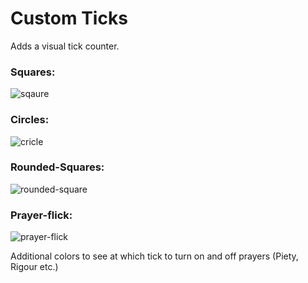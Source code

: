 # Custom Ticks

Adds a visual tick counter.


### Squares:
![sqaure](https://github.com/Pojken-Arn/userimages/assets/158769980/dbfdc3ab-78fa-4e22-9f68-3ed8d2e239cc)

### Circles:
![cricle](https://github.com/Pojken-Arn/userimages/assets/158769980/444c836c-1ab2-4a23-8c0a-eee0ab71ef9b)

### Rounded-Squares:
![rounded-square](https://github.com/Pojken-Arn/userimages/assets/158769980/ca889bc3-2efa-4e14-abb6-49438b1e44c7)

### Prayer-flick:
![prayer-flick](https://github.com/Pojken-Arn/userimages/assets/158769980/8ce68a2b-c4fa-428d-bd79-942edb8728b9)

Additional colors to see at which tick to turn on and off prayers (Piety, Rigour etc.)

